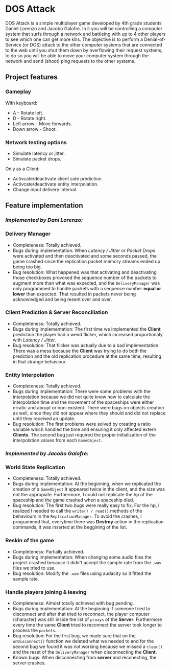 
# DOS Attack

DOS Attack is a simple multiplayer game developed by 4th grade students Daniel Lorenzo and Jacobo Galofre. In it you will be controlling a computer system that surfs through a network and battleing with up to 4 other players to see which one can get more kills. The objective is to perform a Denial-of-Service (or DOS) attack to the other computer systems that are connected to the web until you shut them down by overflowing their request systems, to do so you will be able to move your computer system through the network and send (shoot) ping requests to the other systems.

## Project features

### Gameplay

With keyboard:
* A - Rotate left.
* D - Rotate right.
* Left arrow - Move forwards.
* Down arrow - Shoot.

### Network testing options

* Simulate latency or jitter.
* Simulate packet drops.

Only as a Client:
* Activcate/deactivate client side prediction.
* Activcate/deactivate entity interpolation.
* Change input delivery interval.

## Feature implementation

### _Implemented by Dani Lorenzo:_
### Delivery Manager

* Completeness: Totally achieved.
* Bugs during implementation: When _Latency / Jitter_ or _Packet Drops_ were activated and then deactivated and some seconds passed, the game crashed since the replication packet memory streams ended up being too big.
* Bug resolution: What happened was that activating and deactivating those checkboxes provoked the sequence number of the packets to augment more than what was expected, and the `DeliveryManager` was only programmed to handle packets with a sequence number **equal or lower** than expected. That resulted in packets never being acknowledged and being resent over and over.

### Client Prediction & Server Reconciliation

* Completeness: Totally achieved.
* Bugs during implementation: The first time we implemented the **Client** prediction the player had a weird flicker, which increased proportionaly with _Latency / Jitter_.
* Bug resolution: That flicker was actually due to a bad implementation. There was a mess because the **Client** was trying to do both the predction and the old replication procedure at the same time, resulting in that strange behaviour.

### Entity Interpolation

* Completeness: Totally achieved.
* Bugs during implementation: There were some problems with the interpolation because we did not quite know how to calculate the interpolation time and the movement of the spaceships were either erratic and abrupt or non-existent. There were bugs on objects creation as well, since they did not appear where they should and did not replace until they received an update.
* Bug resolution: The first problems were solved by creating a ratio variable which handled the time and ensuring it only affected extern **Clients**. The second bug just required the proper initialization of the interpolation values from each `GameObject`.

### _Implemented by Jacobo Galofre:_
### World State Replication

* Completeness: Totally achieved.
* Bugs during implementation: At the beginning, when we replicated the creation of a `GameObject` it appeared twice in the client, and the size was not the appropiate. Furthermore, I could not replicate the hp of the spaceship and the game crashed when a spaceship died. 
* Bug resolution: The first two bugs were really easy to fix. For the hp, I realized I needed to call the `write() / read()` methods of the behaviours in the `ReplicationManager`. To avoid the crashes, I programmed that, everytime there was **Destroy** action in the replication commands, it was inserted at the beggining of the list. 

### Reskin of the game

* Completeness: Partially achieved.
* Bugs during implementation: When changing some audio files the project crashed because it didn't accept the sample rate from the `.wav` files we tried to use.
* Bug resolution: Modify the `.wav` files using audacity so it fitted the sample rate.

### Handle players joining & leaving

* Completeness: Almost totally achieved with bug pending.
* Bugs during implementation: At the beginning if someone tried to disconnect and after that tried to reconnect, the player computer (character) was still inside the list of `proxys` of the **Server**. Furthermore every time the same **Client** tried to reconnect the server took longer to process the `packets`.
* Bug resolution: For the first bug, we made sure that on the `onDisconnect()` function we deleted what we needed to and for the second bug we found it was not working because we missed a `clear()` and the reset of the `DeliveryManager` when disconnecting the **Client**.
* Known bugs: When disconnecting from **server** and reconecting, the server crashes.
